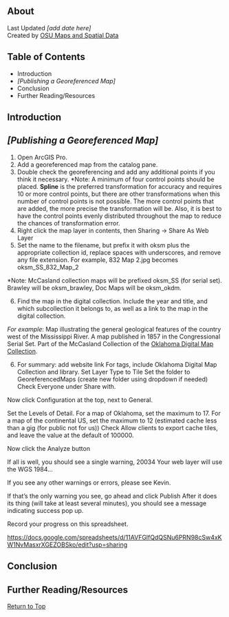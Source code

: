 ## About
Last Updated *[add date here]*   
Created by [OSU Maps and Spatial Data](https://info.library.okstate.edu/map-room)


## Table of Contents
- Introduction 
- *[Publishing a Georeferenced Map]*
- Conclusion
- Further Reading/Resources

## Introduction

## *[Publishing a Georeferenced Map]*
1. Open ArcGIS Pro.
2. Add a georeferenced map from the catalog pane.
3. Double check the georeferencing and add any additional points if you think it necessary. 
*Note: A minimum of four control points should be placed. **Spline** is the preferred transformation for accuracy and requires 10 or more control points, but there are other transformations when this number of control points is not possible. The more control points that are added, the more precise the transformation will be. Also, it is best to have the control points evenly distributed throughout the map to reduce the chances of transformation error.
4. Right click the map layer  in contents, then Sharing -> Share As Web Layer
5. Set the name to the filename, but prefix it with oksm plus the appropriate collection id, replace spaces with underscores, and remove any file extension. For example, 832 Map 2.jpg becomes oksm_SS_832_Map_2

*Note: McCasland collection maps will be prefixed oksm_SS (for serial set). Brawley will be oksm_brawley, Doc Maps will be oksm_okdm.

6. Find the map in the digital collection. Include the year and title, and which subcollection it belongs to, as well as a link to the map in the digital collection.

*For example*:
Map illustrating the general geological features of the country west of the Mississippi River. A map published in 1857 in the Congressional Serial Set. Part of the McCasland Collection of the [Oklahoma Digital Map Collection](https://dc.library.okstate.edu/digital/collection/OKMaps/id/8905/rec/1).

6. For summary: add website link
For tags, include Oklahoma Digital Map Collection and library.
Set Layer Type to Tile
Set the folder to GeoreferencedMaps (create new folder using dropdown if needed)
Check Everyone under Share with.

Now click Configuration at the top, next to General.

Set the Levels of Detail. For a map of Oklahoma, set the maximum to 17. For a map of the continental US, set the maximum to 12 (estimated cache less than a gig (for public not for us))
Check Allow clients to export cache tiles, and leave the value at the default of 100000.

Now click the Analyze button

If all is well, you should see a single warning, 20034 Your web layer will use the WGS 1984…

If you see any other warnings or errors, please see Kevin.

If that’s the only warning you see, go ahead and click Publish
After it does its thing (will take at least several minutes), you should see a message indicating success pop up.

Record your progress on this spreadsheet.

https://docs.google.com/spreadsheets/d/11AVFGlfQdQSNu6PRN98cSw4xKW1NvMasxrXGEZOBSko/edit?usp=sharing

## Conclusion

## Further Reading/Resources


[Return to Top](#about)
